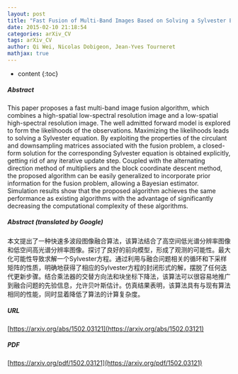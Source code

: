 ```yaml
---
layout: post
title: "Fast Fusion of Multi-Band Images Based on Solving a Sylvester Equation"
date: 2015-02-10 21:18:54
categories: arXiv_CV
tags: arXiv_CV
author: Qi Wei, Nicolas Dobigeon, Jean-Yves Tourneret
mathjax: true
---
```


* content
{:toc}

##### Abstract
This paper proposes a fast multi-band image fusion algorithm, which combines a high-spatial low-spectral resolution image and a low-spatial high-spectral resolution image. The well admitted forward model is explored to form the likelihoods of the observations. Maximizing the likelihoods leads to solving a Sylvester equation. By exploiting the properties of the circulant and downsampling matrices associated with the fusion problem, a closed-form solution for the corresponding Sylvester equation is obtained explicitly, getting rid of any iterative update step. Coupled with the alternating direction method of multipliers and the block coordinate descent method, the proposed algorithm can be easily generalized to incorporate prior information for the fusion problem, allowing a Bayesian estimator. Simulation results show that the proposed algorithm achieves the same performance as existing algorithms with the advantage of significantly decreasing the computational complexity of these algorithms.

##### Abstract (translated by Google)
本文提出了一种快速多波段图像融合算法，该算法结合了高空间低光谱分辨率图像和低空间高光谱分辨率图像。探讨了良好的前向模型，形成了观测的可能性。最大化可能性导致求解一个Sylvester方程。通过利用与融合问题相关的循环和下采样矩阵的性质，明确地获得了相应的Sylvester方程的封闭形式的解，摆脱了任何迭代更新步骤。结合乘法器的交替方向法和块坐标下降法，该算法可以很容易地推广到融合问题的先验信息，允许贝叶斯估计。仿真结果表明，该算法具有与现有算法相同的性能，同时显着降低了算法的计算复杂度。

##### URL
[https://arxiv.org/abs/1502.03121](https://arxiv.org/abs/1502.03121)

##### PDF
[https://arxiv.org/pdf/1502.03121](https://arxiv.org/pdf/1502.03121)

